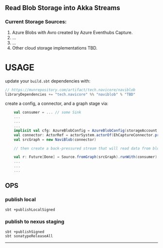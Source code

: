 Read Blob Storage into Akka Streams
---

### Current Storage Sources:
1. Azure Blobs with Avro created by Azure Eventhubs Capture.
1. ...
1. ...
1. Other cloud storage implementations TBD.

# USAGE

update your `build.sbt` dependencies with:

```scala
// https://mvnrepository.com/artifact/tech.navicore/naviblob
libraryDependencies += "tech.navicore" %% "naviblob" % "TBD"
```

create a config, a connector, and a graph stage via:

```scala
    val consumer = ... // some Sink
    ...
    ...
    ...
    implicit val cfg: AzureBlobConfig = AzureBlobConfig(storageAccount, storageKey, containerName, storagePath)
    val connector: ActorRef = actorSystem.actorOf(EhCaptureConnector.props(cfg))
    val srcGraph = new NaviBlob(connector)

    // then create a back-pressured stream that will read data from blobs found in storagePath

    val r: Future[Done] = Source.fromGraph(srcGraph).runWith(consumer)
    ...
    ...
    ...
```

## OPS

### publish local

```console
sbt +publishLocalSigned
```

### publish to nexus staging

```console
sbt +publishSigned
sbt sonatypeReleaseAll
```

---
